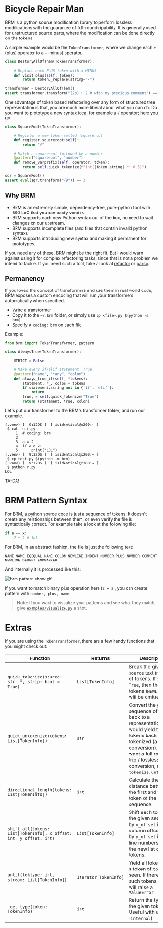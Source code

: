 # Bicycle Repair Man

BRM is a python source modification library to perform lossless modifications with the guarantee of full-roundtripability. It is
generally used for unstructured source parts, where the modification can be done directly on the tokens.

A simple example would be the `TokenTransformer`, where we change each `+` (plus) operator
to a `-` (minus) operator.

```py
class DestoryAllOfThem(TokenTransformer):
    
    # Replace each PLUS token with a MINUS
    def visit_plus(self, token):
        return token._replace(string="-")

transformer = DestoryAllOfThem()
assert transformer.transform("(2p) + 2 # with my precious comment") == "(2p) - 2 # with my precious comment"
```

One advantage of token based refactoring over any form of structured tree representation is that, you are much more
liberal about what you can do. Do you want to prototype a new syntax idea, for example a `√` operator; here you go:

```py
class SquareRoot(TokenTransformer):

    # Register a new token called `squareroot`
    def register_squareroot(self):
        return "√"

    # Match a squareroot followed by a number
    @pattern("squareroot", "number")
    def remove_varprefix(self, operator, token):
        return self.quick_tokenize(f"int({token.string} ** 0.5)")

sqr = SquareRoot()
assert eval(sqr.transform("√9")) == 3
```

## Why BRM

- BRM is an extremely simple, dependency-free, pure-python tool with 500 LoC that you can easily vendor.
- BRM supports each new Python syntax out of the box, no need to wait changes on our upstream.
- BRM supports incomplete files (and files that contain invalid python syntax).
- BRM supports introducing new syntax and making it permanent for prototypes.

If you need any of these, BRM might be the right fit. But I would warn against using it for complex
refactoring tasks, since that is not a problem we intend to tackle. If you need such a tool, take a look
at [refactor](https://github.com/isidentical/refactor) or [parso](https://github.com/davidhalter/parso).

## Permanency

If you loved the concept of transformers and use them in real world code, BRM exposes a custom
encoding that will run your transformers automatically when specified.

- Write a transformer
- Copy it to the `~/.brm` folder, or simply use `cp <file>.py $(python -m brm)`
- Specify `# coding: brm` on each file

Example:

```py
from brm import TokenTransformer, pattern

class AlwaysTrue(TokenTransformer):

    STRICT = False

    # Make every if/elif statement `True`
    @pattern("name", "*any", "colon")
    def always_true_if(self, *tokens):
        statement, *_, colon = tokens
        if statement.string not in {"if", "elif"}:
            return
        true, = self.quick_tokenize("True")
        return (statement, true, colon)

```

Let's put our transformer to the BRM's transformer folder, and run our example.

```
(.venv) [  9:12ÖS ]  [ isidentical@x200:~ ]
 $ cat -n r.py
     1  # coding: brm
     2
     3  a = 2
     4  if a > 2:
     5      print("LOL")
(.venv) [  9:12ÖS ]  [ isidentical@x200:~ ]
 $ cp test.py $(python -m brm)
(.venv) [  9:12ÖS ]  [ isidentical@x200:~ ]
 $ python r.py
LOL
```

TA-DA!

# BRM Pattern Syntax

For BRM, a python source code is just a sequence of tokens. It doesn't create any relationships between them,
or even verify the file is syntactically correct. For example take a look at the following file:

```py
if a == x:
    2 + 2 # lol
```

For BRM, in an abstract fashion, the file is just the following text:

```
NAME NAME EQEQUAL NAME COLON NEWLINE INDENT NUMBER PLUS NUMBER COMMENT NEWLINE DEDENT ENDMARKER
```

And internally it is processed like this:

![brm pattern show gif](docs/pattern.gif)

If you want to match binary plus operation here (`2 + 2`), you can create pattern with `number, plus, name`.

> Note: If you want to visualize your patterns and see what they match, give [`examples/visualize.py`](./examples/visualize.py) a shot.

# Extras

If you are using the `TokenTransformer`, there are a few handy functions that you might check out:

| Function                                                           | Returns               | Description                                                                                                                                                                                                                 |     |
| ------------------------------------------------------------------ | --------------------- | --------------------------------------------------------------------------------------------------------------------------------------------------------------------------------------------------------------------------- | --- |
| `quick_tokenize(source: str, *, strip: bool = True)`               | `List[TokenInfo]`     | Break the given `source` text into a list of tokens. If `strip` is `True`, then the last 2 tokens (`NEWLINE`, `EOF`) will be omitted.                                                                                       |     |
| `quick_untokenize(tokens: List[TokenInfo])`                        | `str`                 | Convert the given sequence of `tokens` back to a representation which would yield the same tokens back when tokenized (a lossy conversion). If you want a full round-trip / lossless conversion, use `tokenize.untokenize`. |     |
| `directional_length(tokens: List[TokenInfo])`                      | `int`                 | Calculate the linear distance between the first and the last token of the sequence.                                                                                                                                         |     |
| `shift_all(tokens: List[TokenInfo], x_offset: int, y_offset: int)` | `List[TokenInfo]`     | Shift each token in the given sequence by `x_offset` in the column offsets, and by `y_offset` in the line numbers. Return the new list of tokens.                                                                           |     |
| `until(toktype: int, stream: List[TokenInfo])`                     | `Iterator[TokenInfo]` | Yield all tokens until a token of `toktype` is seen. If there are no such tokens seen, it will raise a `ValueError`                                                                                                         |     |
| `_get_type(token: TokenInfo)`                                      | `int`                 | Return the type of the given token. Useful with `until()`. (`internal`)                                                                                                                                                     |     |
